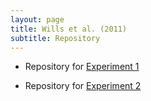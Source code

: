 ```yaml
---
layout: page
title: Wills et al. (2011)
subtitle: Repository
---
```


- Repository for [Experiment 1](http://www.willslab.org.uk/exe2/index.html)

- Repository for [Experiment 2](http://www.willslab.org.uk/nus1/index.html)







